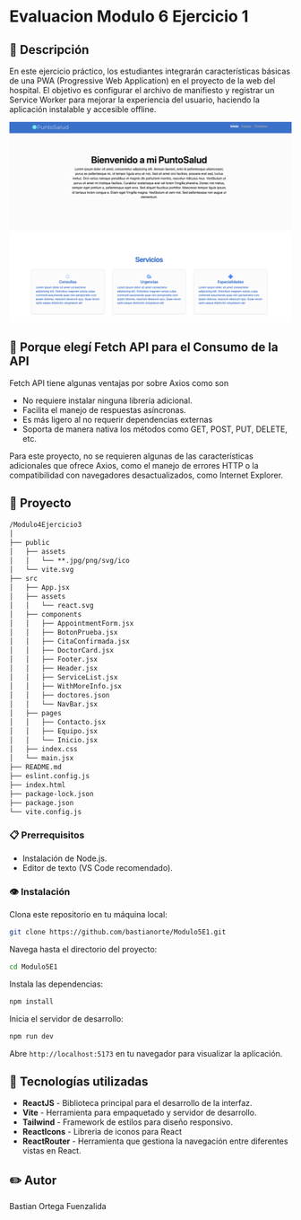 # Evaluacion Modulo 6 Ejercicio 1

## 📖 Descripción
En este ejercicio práctico, los estudiantes integrarán características básicas de una PWA
(Progressive Web Application) en el proyecto de la web del hospital. El objetivo es configurar
el archivo de manifiesto y registrar un Service Worker para mejorar la experiencia del
usuario, haciendo la aplicación instalable y accesible offline.

![Inicio](public/assets/vista.png)

## 🔴 Porque elegí Fetch API para el Consumo de la API

Fetch API tiene algunas ventajas por sobre Axios como son 

* No requiere instalar ninguna librería adicional.
* Facilita el manejo de respuestas asíncronas.
* Es más ligero al no requerir dependencias externas
* Soporta de manera nativa los métodos como GET, POST, PUT, DELETE, etc.

Para este proyecto, no se requieren algunas de las características adicionales que ofrece Axios, como el manejo de errores HTTP o la compatibilidad con navegadores desactualizados, como Internet Explorer.


## 📁 Proyecto

```plaintext
/Modulo4Ejercicio3
│
├── public
│   ├── assets
│   │   └── **.jpg/png/svg/ico
│   └── vite.svg
├── src
│   ├── App.jsx
│   ├── assets
│   │   └── react.svg
│   ├── components
│   │   ├── AppointmentForm.jsx
│   │   ├── BotonPrueba.jsx
│   │   ├── CitaConfirmada.jsx
│   │   ├── DoctorCard.jsx
│   │   ├── Footer.jsx
│   │   ├── Header.jsx
│   │   ├── ServiceList.jsx
│   │   ├── WithMoreInfo.jsx
│   │   ├── doctores.json
│   │   └── NavBar.jsx
│   ├── pages
│   │   ├── Contacto.jsx
│   │   ├── Equipo.jsx
│   │   └── Inicio.jsx
│   ├── index.css
│   └── main.jsx
├── README.md
├── eslint.config.js
├── index.html
├── package-lock.json
├── package.json
└── vite.config.js
```

### 📋 Prerrequisitos 

- Instalación de Node.js.
- Editor de texto (VS Code recomendado).

### 👁️ Instalación

Clona este repositorio en tu máquina local:

```bash
git clone https://github.com/bastianorte/Modulo5E1.git
```

Navega hasta el directorio del proyecto:

```bash
cd Modulo5E1
```

Instala las dependencias:

```bash
npm install
```

Inicia el servidor de desarrollo:

```bash
npm run dev
```

Abre `http://localhost:5173` en tu navegador para visualizar la aplicación.


## 🔧 Tecnologías utilizadas

- **ReactJS** - Biblioteca principal para el desarrollo de la interfaz.
- **Vite** - Herramienta para empaquetado y servidor de desarrollo.
- **Tailwind** - Framework de estilos para diseño responsivo.
- **ReactIcons** - Libreria de iconos para React
- **ReactRouter** - Herramienta que gestiona la navegación entre diferentes vistas en React.

## :pencil2: Autor
Bastian Ortega Fuenzalida
 